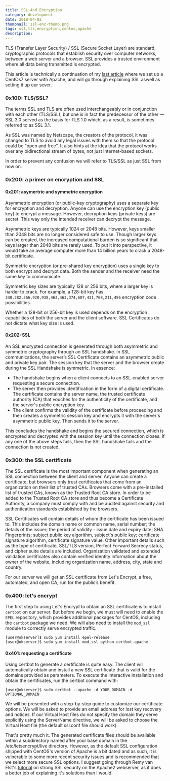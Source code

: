 ```yaml
---
title: SSL And Encryption
category: development
date: 2018-04-02
thumbnail: ssl-enc-thumb.png
tags: ssl,tls,encryption,centos,apache
description:
---
```


TLS (Transfer Layer Security) / SSL (Secure Socket Layer) are standard, cryptographic protocols that establish security over computer networks, between a web server and a browser. SSL provides a trusted environment where all data being transmitted is encrypted.

This article is technically a continuation of my [last article](/article/lamp_stack_on_centos) where we set up a CentOs7 server with Apache, and will go through explaining SSL aswell as setting it up our sever.

### 0x100: TLS/SSL?

The terms SSL and TLS are often used interchangeably or in conjunction with each other (TLS/SSL), but one is in fact the predecessor of the other — SSL 3.0 served as the basis for TLS 1.0 which, as a result, is sometimes referred to as SSL 3.1.

As SSL was named by Netscape, the creators of the protocol, it was changed to TLS to avoid any legal issues with them so that the protocol could be "open and free". It also hints at the idea that the protocol works over any bidirectional stream of bytes, not just Internet-based sockets.

In order to prevent any confusion we will refer to TLS/SSL as just SSL from now on.

### 0x200: a primer on encryption and SSL

#### 0x201: asymertric and symmetric encryption

Asymmetric encryption (or public-key cryptography) uses a separate key for encryption and decryption. Anyone can use the encryption key (public key) to encrypt a message. However, decryption keys (private keys) are secret. This way only the intended receiver can decrypt the message.

Asymmetric keys are typically 1024 or 2048 bits. However, keys smaller than 2048 bits are no longer considered safe to use. Though larger keys can be created, the increased computational burden is so significant that keys larger than 2048 bits are rarely used. To put it into perspective, it would take an average computer more than 14 billion years to crack a 2048-bit certificate.

Symmetric encryption (or pre-shared key encryption) uses a single key to both encrypt and decrypt data. Both the sender and the receiver need the same key to communicate.

Symmetric key sizes are typically 128 or 256 bits, where a larger key is harder to crack. For example, a 128-bit key has `340,282,366,920,938,463,463,374,607,431,768,211,456` encryption code possibilities.

Whether a 128-bit or 256-bit key is used depends on the encryption capabilities of both the server and the client software. SSL Certificates do not dictate what key size is used.

#### 0x202: SSL

An SSL encrypted connection is generated through both asymmetric and symmetric cryptography through an SSL handshake. In SSL communications, the server’s SSL Certificate contains an asymmetric public and private key pair. The session key that the server and the browser create during the SSL Handshake is symmetric. In essence:

* The handshake begins when a client connects to an SSL-enabled server requesting a secure connection.
* The server then provides identification in the form of a digital certificate. The certificate contains the server name, the trusted certificate authority (CA) that vouches for the authenticity of the certificate, and the server's public encryption key.
* The client confirms the validity of the certificate before proceeding and then creates a symmetric session key and encrypts it with the server's asymmetric public key. Then sends it to the server.

This concludes the handshake and begins the secured connection, which is encrypted and decrypted with the session key until the connection closes. If any one of the above steps fails, then the SSL handshake fails and the connection is not created.

### 0x300: the SSL certificate

The SSL certificate is the most important component when generating an SSL connection between the client and server. Anyone can create a certificate, but browsers only trust certificates that come from an organization on their list of trusted CAs. Browsers come with a pre-installed list of trusted CAs, known as the Trusted Root CA store. In order to be added to the Trusted Root CA store and thus become a Certificate Authority, a company must comply with and be audited against security and authentication standards established by the browsers.

SSL Certificates will contain details of whom the certificate has been issued to. This includes the domain name or common name, serial number; the details of the issuer; the period of validity - issue date and expiry date; SHA Fingerprints; subject public key algorithm, subject's public key; certificate signature algorithm, certificate signature value. Other important details such as the type of certificate, SSL/TLS version, Perfect Forward Secrecy status, and cipher suite details are included. Organization validated and extended validation certificates also contain verified identity information about the owner of the website, including organization name, address, city, state and country.

For our server we will get an SSL certificate from Let's Encrypt, a free, automated, and open CA, run for the public’s benefit.

### 0x400: let's encrypt

The first step to using Let's Encrypt to obtain an SSL certificate is to install `certbot` on our server. But before we begin, we must will need to enable the `EPEL` repository, which provides additional packages for CentOS, including the `certbot` package we need. We will also need to install the `mod_ssl` module to correctly serve encrypted traffic.

    [user@okserver]$ sudo yum install epel-release
    [user@okserver]$ sudo yum install mod_ssl python-certbot-apache

#### 0x401: requesting a certificate

Using certbot to generate a certificate is quite easy. The client will automatically obtain and install a new SSL certificate that is valid for the domains provided as parameters. To execute the interactive installation and obtain the certificates, run the certbot command with:

    [user@okserver]$ sudo certbot --apache -d YOUR_DOMAIN -d OPTIONAL_DOMAIN

We will be presented with a step-by-step guide to customize our certificate options. We will be asked to provide an email address for lost key recovery and notices. If our Virtual Host files do not specify the domain they serve explicitly using the ServerName directive, we will be asked to choose the Virtual Host file (the default ssl.conf file should work).

That's pretty much it. The generated certificate files should be available within a subdirectory named after your base domain in the /etc/letsencrypt/live directory. However, as the default SSL configuration shipped with CentOS's version of Apache is a bit dated and as such, it is vulnerable to some more recent security issues and is recommended that we select more secure SSL options. I suggest going through Remy van Elst's [tutorial](https://raymii.org/s/tutorials/Strong_SSL_Security_On_Apache2.html) on strong SSL security on the Apache2 webserver, as it does a better job of explaining it's solutions than I would.

